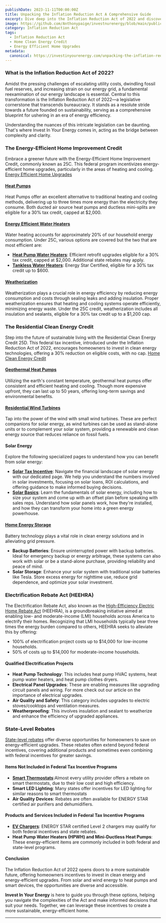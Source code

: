```yaml
---
publishDate: 2023-11-11T00:00:00Z
title: Unpacking the Inflation Reduction Act A Comprehensive Guide
excerpt: Dive deep into the Inflation Reduction Act of 2022 and discover how it revolutionizes the energy landscape for homeowners, offering incentives for sustainable living.
image: https://github.com/Anthonypaige/investnurenergy/blob/main/public/images/cover-art/IIYE-1-cover-art.png?raw=true
category: Inflation Reduction Act
tags:
  - Inflation Reduction Act
  - Home Clean Energy Credit
  - Energy Efficient Home Upgrades
metadata:
  canonical: https://investinyourenergy.com/unpacking-the-inflation-reduction-act-a-comprehensive-guide
---
```


### **What is the Inflation Reduction Act of 2022?**

Amidst the pressing challenges of escalating utility costs, dwindling fossil fuel reserves, and increasing strain on our energy grid, a fundamental reexamination of our energy landscape is essential. Central to this transformation is the Inflation Reduction Act of 2022—a legislative cornerstone that transcends bureaucracy. It stands as a resolute stride towards a future founded on sustainability, serving as a comprehensive blueprint for ushering in an era of energy efficiency.

Understanding the nuances of this intricate legislation can be daunting. That's where Invest In Your Energy comes in, acting as the bridge between complexity and clarity.

### **The Energy-Efficient Home Improvement Credit**

Embrace a greener future with the Energy-Efficient Home Improvement Credit, commonly known as 25C. This federal program incentivizes energy-efficient home upgrades, particularly in the areas of heating and cooling. [Energy Efficient Home Upgrades](https://investinyourenergy.com/energy-efficient/energy-efficient-home-upgrades)

#### [**Heat Pumps**](https://investinyourenergy.com/energy-efficient/air-source-heat-pumps)

Heat Pumps offer an excellent alternative to traditional heating and cooling methods, delivering up to three times more energy than the electricity they consume. Both ducted air source heat pumps and ductless mini-splits are eligible for a 30% tax credit, capped at $2,000.

#### [**Energy Efficient Water Heaters**](https://investinyourenergy.com/energy-efficient/energy-efficient-water-heaters)

Water heating accounts for approximately 20% of our household energy consumption. Under 25C, various options are covered but the two that are most efficient are:

- [**Heat Pump Water Heaters**](https://investinyourenergy.com/heat-pump-water-heaters-are-the-model-of-efficiency): Efficient retrofit upgrades eligible for a 30% tax credit, capped at $2,000. Additional state rebates may apply.
- [**Tankless Water Heaters**](https://investinyourenergy.com/tankless-water-heaters-are-compact-efficiency): Energy Star Certified, eligible for a 30% tax credit up to $600.

#### [**Weatherization**](https://investinyourenergy.com/energy-efficient/weatherization)

Weatherization plays a crucial role in energy efficiency by reducing energy consumption and costs through sealing leaks and adding insulation. Proper weatherization ensures that heating and cooling systems operate efficiently, minimizing energy waste. Under the 25C credit, weatherization includes all insulation and sealants, eligible for a 30% tax credit up to a $1,200 cap.

### **The Residential Clean Energy Credit**

Step into the future of sustainable living with the Residential Clean Energy Credit 25D. This federal tax incentive, introduced under the Inflation Reduction Act of 2022, encourages homeowners to invest in clean energy technologies, offering a 30% reduction on eligible costs, with no cap. [Home Clean Energy Credit](/clean-energy/home-clean-energy-credit)

#### [**Geothermal Heat Pumps**](https://investinyourenergy.com/clean-energy/geothermal-heat-pumps)

Utilizing the earth's constant temperature, geothermal heat pumps offer consistent and efficient heating and cooling. Though more expensive upfront, they can last up to 50 years, offering long-term savings and environmental benefits.

#### [**Residential Wind Turbines**](https://investinyourenergy.com/clean-energy/wind-turbines)

Tap into the power of the wind with small wind turbines. These are perfect companions for solar energy, as wind turbines can be used as stand-alone units or to complement your solar system, providing a renewable and clean energy source that reduces reliance on fossil fuels.

#### **Solar Energy**

Explore the following specialized pages to understand how you can benefit from solar energy:

- [**Solar Tax Incentive**](https://investinyourenergy.com/clean-energy/solar-tax-incentive): Navigate the financial landscape of solar energy with our dedicated page. We help you understand the numbers involved in solar investments, focusing on solar loans, ROI calculations, and offering guidance to make informed buying decisions.
- [**Solar Basics**](https://investinyourenergy.com/clean-energy/solar-energy-basics): Learn the fundamentals of solar energy, including how to size your system and come up with an offset plan before speaking with sales reps. Understand how solar panels work, how they're installed, and how they can transform your home into a green energy powerhouse.

#### [**Home Energy Storage**](https://investinyourenergy.com/clean-energy/home-energy-storage)

Battery technology plays a vital role in clean energy solutions and in alleviating grid pressure.

- **Backup Batteries**: Ensure uninterrupted power with backup batteries. Ideal for emergency backup or energy arbitrage, these systems can also work with solar or be a stand-alone purchase, providing reliability and peace of mind.
- **Solar Storage**: Enhance your solar system with traditional solar batteries like Tesla. Store excess energy for nighttime use, reduce grid dependence, and optimize your solar investment.

### **Electrification Rebate Act (HEEHRA)**

The Electrification Rebate Act, also known as the [High-Efficiency Electric Home Rebate Act](https://investinyourenergy.com/what-is-the-high-efficiency-electric-home-rebate-act) (HEEHRA), is a groundbreaking initiative aimed at enabling low- and moderate-income (LMI) households across America to electrify their homes. Recognizing that LMI households typically bear three times the energy burden compared to others, HEEHRA seeks to alleviate this by offering:

- 100% of electrification project costs up to $14,000 for low-income households.
- 50% of costs up to $14,000 for moderate-income households.

#### **Qualified Electrification Projects**

- **Heat Pump Technology**: This includes heat pump HVAC systems, heat pump water heaters, and heat pump clothes dryers.
- **Electrical Panel Upgrades**: These are enabling measures like upgrading circuit panels and wiring. For more check out our article on the importance of electrical upgrades.
- **Air Quality and Safety**: This category includes upgrades to electric stoves/cooktops and ventilation measures.
- **Weatherproofing**: This involves insulation and sealant to weatherize and enhance the efficiency of upgraded appliances.

### **State-Level Rebates**

[State-level rebates](https://investinyourenergy.com/state-level-energy-efficient-incentives-overview) offer diverse opportunities for homeowners to save on energy-efficient upgrades. These rebates often extend beyond federal incentives, covering additional products and sometimes even combining with federal incentives for greater savings.

#### **Items Not Included in Federal Tax Incentive Programs**

- [**Smart Thermostats**](https://investinyourenergy.com/shopping/top-smart-thermostats):Almost every utility provider offers a rebate on smart thermostats, due to their low cost and high efficiency.
- **Smart LED Lighting**: Many states offer incentives for LED lighting for similar reasons to smart thermostats
- **Air Quality Devices**: Rebates are often available for ENERGY STAR certified air purifiers and dehumidifiers.

#### **Products and Services Included in Federal Tax Incentive Programs**

- [**EV Chargers**](https://investinyourenergy.com/shopping/smart-ev-chargers): ENERGY STAR certified Level 2 chargers may qualify for both federal incentives and state rebates.
- **Heat Pump Water Heaters (HPWH) and Mini-Ductless Heat Pumps**: These energy-efficient items are commonly included in both federal and state-level programs.

#### **Conclusion**

The Inflation Reduction Act of 2022 opens doors to a more sustainable future, offering homeowners incentives to invest in clean energy and energy-efficient upgrades. From solar and wind energy to heat pumps and smart devices, the opportunities are diverse and accessible.

**Invest In Your Energy** is here to guide you through these options, helping you navigate the complexities of the Act and make informed decisions that suit your needs. Together, we can leverage these incentives to create a more sustainable, energy-efficient home.

---
